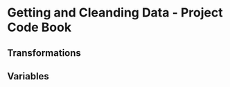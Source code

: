 Getting and Cleanding Data - Project Code Book
==============================================

## Transformations

## Variables